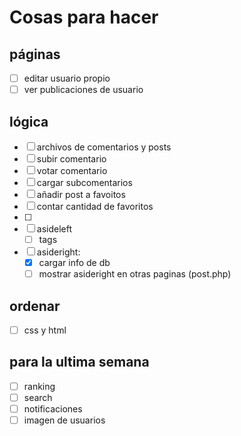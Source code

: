 # Cosas para hacer

## páginas
- [ ] editar usuario propio
- [ ] ver publicaciones de usuario

## lógica
- [ ] archivos de comentarios y posts
- [ ] subir comentario
- [ ] votar comentario
- [ ] cargar subcomentarios
- [ ] añadir post a favoitos
- [ ] contar cantidad de favoritos
- [ ] 
- [ ] asideleft
    - [ ] tags
- [ ] asideright:
    - [x] cargar info de db
    - [ ] mostrar asideright en otras paginas (post.php)

## ordenar
- [ ] css y html

## para la ultima semana
- [ ] ranking
- [ ] search
- [ ] notificaciones
- [ ] imagen de usuarios
